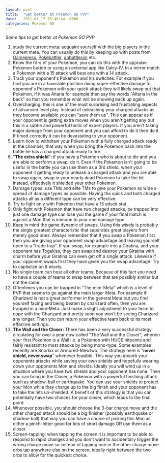 ```yaml
---
layout: post
title:  "Get better at Pokemon GO PVP"
date:   2021-01-17 15:48:44 -0800
categories: Pokemon GO
---
```

*Some tips to get better at Pokemon GO PVP*<br>
1. study the current meta: acquaint yourself with the big players in the current meta. You can usually do this by keeping up with posts from <a href="https://gamepress.gg/pokemongo/great-league-pvp-tier-list">Gamepress</a>, <a href="https://www.pokebattler.com/">Pokebattler</a>, <a href="https://gamepress.gg/pokemongo/gobattlesim">gobattlesim</a> etc.<br>
2. Know the IV-s of your Pokemon, you can do this with the appraise Pokemon button or using an external app like Calcy-IV. In a mirror match a Pokemon with a 15 attack will beat one with a 14 attack.<br>
3. Track your opponent's Pokemon and his switches. For example if you find you are in a favorable position doing super-effective damage to opponent's Pokemon with your quick attack they will likely swap out that Pokemon, if it was Altaria for example then say the words "Altaria in the back" so that you remember what will be showing back up again. <br>
4. Overcharging: this is one of the most surprising and frustrating aspects of advanced level play. Instead of unleashing your charged attacks as they become available you can "save them up". This can appear as if your opponent is getting extra moves when you aren't getting any but this is a subtle and powerful tactic of expert players. If you aren't taking major damage from your opponent and you can afford to do it then do it. If timed correctly it can be devastating to your opponent. <br>
5. Learn how to withdraw your Pokemon with a fully charged attack ready in the chamber, that way when you bring the Pokemon back into the battle he has a charged attack ready to fire. 
6. "<b>The extra shield</b>": if you have a Pokemon who is about to die and you are able to perform a swap, do it. Even if the Pokemon isn't going to be useful in the battle you can use them as a 3rd shield. when your opponent it getting ready to unleash a charged attack and you are able to swap again, swap in your nearly dead Pokemon to take the hit instead, effectively it shielded your other Pokemon. <br>
7. Damage types: use TMs and elite TMs to give your Pokemon as wide a spread of damage types as possible. Having the quick and both charged attacks all as a different type can be very effective. <br>
8. Try to fight only with Pokemon that have a 15 attack stat. 
9. Only fight with Pokemon that have two charged attacks, be trapped into just one damage type can lose you the game if your final match is against a Mon that is immune to your one damage type. 
10. Keep in mind the game dynamic of swaps. Using this wisely is probably the single greatest characteristic that separates great players from merely good ones. Always remember that if you swap a Pokemon first then you are giving your opponent swap advantage and leaving yourself open to a "trade trap". If you swap, for example into a Giratina, and your opponent has Togekiss, they can swap and destroy your Giratina with charm before your Giratina can even get off a single attack. Likewise if your opponent swaps first they have given you the swap advantage. Try to capitalize on it wisely. <br>
11. No single team can beat all other teams. Because of this fact you need to have a couple of teams to swap between that are possibly similar but not the same. <br>
12. Oftentimes you can be trapped in "The mini-Meta" which is a level of PVP that seems to go against the main larger Meta. For example if Charizard is not a great performer in the general Meta but you find yourself facing and being beaten by charizard often, then you are trapped in a mini-Meta. Just make a slight adjustment to your team to cope with the Charizard and pretty soon you won't be seeing Charizard any longer. Then you can return your effective team back to its most effective settings. <br>
13. <b>The Wall and the Closer:</b> There has been a very successful strategy circulating for over a year now called "The Wall and the Closer", wherein your first Pokemon is a Wall i.e. a Pokemon with HUGE hitpoints and fairly resistant to most attacks by being mono-type. Some examples recently are Snorlax or Armored-Mewtwo. The strategy here is "<b>never shield, never swap</b>" whenever feasible. This way you absorb your opponents attacks while saving your own shields and hopefully wearing down your opponents Mon and shields. Ideally you will wind up in a situation where you have two shields and your opponent has none. Then you can bring in the Closer, a Pokemon with a powerful finishing attack such as shadow-ball or earthquake. You can use your shields to protect your Mon while they charge up to the big finish and your opponent has to take the hits un-shielded. A benefit of this strategy is that you can potentially have two choices for your closer, which leads to the final point:<br>
14. Whenever possible, you should choose the 3-bar charge move and the other charged attack should be a big finisher (possibly earthquake or shadow-ball) that way you can have a choice of picking this Mon as either a pinch-hitter good for lots of short damage OR use them as a closer. <br>
15. Screen-tapping: when tapping the screen it is important to be able to respond to rapid changes and you don't want to accidentally tirgger the wrong charge move so instead of tapping one or the other charge move orbs tap anywhere else on the screen, ideally right between the two orbs to allow for the quickest choice. 
 
